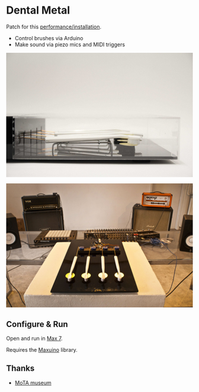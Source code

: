 # Dental Metal

Patch for this [performance/installation](http://baraga.net/works/Dental_Metal.html).

* Control brushes via Arduino
* Make sound via piezo mics and MIDI triggers

![Install](/dm-box.jpg)

![Setup](/dm-setup.jpg)

## Configure & Run

Open and run in [Max 7](https://cycling74.com/products/max/).

Requires the [Maxuino](http://www.maxuino.org) library.

## Thanks

- [MoTA museum](http://motamuseum.com)

